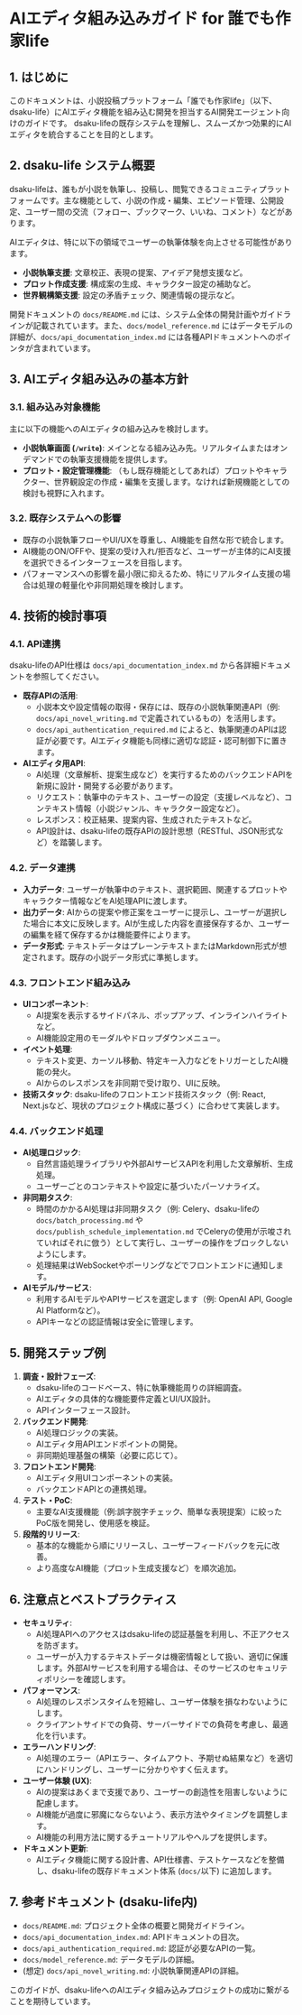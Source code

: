 # AIエディタ組み込みガイド for 誰でも作家life

## 1. はじめに

このドキュメントは、小説投稿プラットフォーム「誰でも作家life」（以下、dsaku-life）にAIエディタ機能を組み込む開発を担当するAI開発エージェント向けのガイドです。
dsaku-lifeの既存システムを理解し、スムーズかつ効果的にAIエディタを統合することを目的とします。

## 2. dsaku-life システム概要

dsaku-lifeは、誰もが小説を執筆し、投稿し、閲覧できるコミュニティプラットフォームです。主な機能として、小説の作成・編集、エピソード管理、公開設定、ユーザー間の交流（フォロー、ブックマーク、いいね、コメント）などがあります。

AIエディタは、特に以下の領域でユーザーの執筆体験を向上させる可能性があります。

*   **小説執筆支援**: 文章校正、表現の提案、アイデア発想支援など。
*   **プロット作成支援**: 構成案の生成、キャラクター設定の補助など。
*   **世界観構築支援**: 設定の矛盾チェック、関連情報の提示など。

開発ドキュメントの `docs/README.md` には、システム全体の開発計画やガイドラインが記載されています。また、`docs/model_reference.md` にはデータモデルの詳細が、`docs/api_documentation_index.md` には各種APIドキュメントへのポインタが含まれています。

## 3. AIエディタ組み込みの基本方針

### 3.1. 組み込み対象機能

主に以下の機能へのAIエディタの組み込みを検討します。

*   **小説執筆画面 (`/write`)**: メインとなる組み込み先。リアルタイムまたはオンデマンドでの執筆支援機能を提供します。
*   **プロット・設定管理機能**: （もし既存機能としてあれば）プロットやキャラクター、世界観設定の作成・編集を支援します。なければ新規機能としての検討も視野に入れます。

### 3.2. 既存システムへの影響

*   既存の小説執筆フローやUI/UXを尊重し、AI機能を自然な形で統合します。
*   AI機能のON/OFFや、提案の受け入れ/拒否など、ユーザーが主体的にAI支援を選択できるインターフェースを目指します。
*   パフォーマンスへの影響を最小限に抑えるため、特にリアルタイム支援の場合は処理の軽量化や非同期処理を検討します。

## 4. 技術的検討事項

### 4.1. API連携

dsaku-lifeのAPI仕様は `docs/api_documentation_index.md` から各詳細ドキュメントを参照してください。

*   **既存APIの活用**:
    *   小説本文や設定情報の取得・保存には、既存の小説執筆関連API（例: `docs/api_novel_writing.md` で定義されているもの）を活用します。
    *   `docs/api_authentication_required.md` によると、執筆関連のAPIは認証が必要です。AIエディタ機能も同様に適切な認証・認可制御下に置きます。
*   **AIエディタ用API**:
    *   AI処理（文章解析、提案生成など）を実行するためのバックエンドAPIを新規に設計・開発する必要があります。
    *   リクエスト：執筆中のテキスト、ユーザーの設定（支援レベルなど）、コンテキスト情報（小説ジャンル、キャラクター設定など）。
    *   レスポンス：校正結果、提案内容、生成されたテキストなど。
    *   API設計は、dsaku-lifeの既存APIの設計思想（RESTful、JSON形式など）を踏襲します。

### 4.2. データ連携

*   **入力データ**: ユーザーが執筆中のテキスト、選択範囲、関連するプロットやキャラクター情報などをAI処理APIに渡します。
*   **出力データ**: AIからの提案や修正案をユーザーに提示し、ユーザーが選択した場合に本文に反映します。AIが生成した内容を直接保存するか、ユーザーの編集を経て保存するかは機能要件によります。
*   **データ形式**: テキストデータはプレーンテキストまたはMarkdown形式が想定されます。既存の小説データ形式に準拠します。

### 4.3. フロントエンド組み込み

*   **UIコンポーネント**:
    *   AI提案を表示するサイドパネル、ポップアップ、インラインハイライトなど。
    *   AI機能設定用のモーダルやドロップダウンメニュー。
*   **イベント処理**:
    *   テキスト変更、カーソル移動、特定キー入力などをトリガーとしたAI機能の発火。
    *   AIからのレスポンスを非同期で受け取り、UIに反映。
*   **技術スタック**: dsaku-lifeのフロントエンド技術スタック（例: React, Next.jsなど、現状のプロジェクト構成に基づく）に合わせて実装します。

### 4.4. バックエンド処理

*   **AI処理ロジック**:
    *   自然言語処理ライブラリや外部AIサービスAPIを利用した文章解析、生成処理。
    *   ユーザーごとのコンテキストや設定に基づいたパーソナライズ。
*   **非同期タスク**:
    *   時間のかかるAI処理は非同期タスク（例: Celery、dsaku-lifeの `docs/batch_processing.md` や `docs/publish_schedule_implementation.md` でCeleryの使用が示唆されていればそれに倣う）として実行し、ユーザーの操作をブロックしないようにします。
    *   処理結果はWebSocketやポーリングなどでフロントエンドに通知します。
*   **AIモデル/サービス**:
    *   利用するAIモデルやAPIサービスを選定します（例: OpenAI API, Google AI Platformなど）。
    *   APIキーなどの認証情報は安全に管理します。

## 5. 開発ステップ例

1.  **調査・設計フェーズ**:
    *   dsaku-lifeのコードベース、特に執筆機能周りの詳細調査。
    *   AIエディタの具体的な機能要件定義とUI/UX設計。
    *   APIインターフェース設計。
2.  **バックエンド開発**:
    *   AI処理ロジックの実装。
    *   AIエディタ用APIエンドポイントの開発。
    *   非同期処理基盤の構築（必要に応じて）。
3.  **フロントエンド開発**:
    *   AIエディタ用UIコンポーネントの実装。
    *   バックエンドAPIとの連携処理。
4.  **テスト・PoC**:
    *   主要なAI支援機能（例:誤字脱字チェック、簡単な表現提案）に絞ったPoC版を開発し、使用感を検証。
5.  **段階的リリース**:
    *   基本的な機能から順にリリースし、ユーザーフィードバックを元に改善。
    *   より高度なAI機能（プロット生成支援など）を順次追加。

## 6. 注意点とベストプラクティス

*   **セキュリティ**:
    *   AI処理APIへのアクセスはdsaku-lifeの認証基盤を利用し、不正アクセスを防ぎます。
    *   ユーザーが入力するテキストデータは機密情報として扱い、適切に保護します。外部AIサービスを利用する場合は、そのサービスのセキュリティポリシーを確認します。
*   **パフォーマンス**:
    *   AI処理のレスポンスタイムを短縮し、ユーザー体験を損なわないようにします。
    *   クライアントサイドでの負荷、サーバーサイドでの負荷を考慮し、最適化を行います。
*   **エラーハンドリング**:
    *   AI処理のエラー（APIエラー、タイムアウト、予期せぬ結果など）を適切にハンドリングし、ユーザーに分かりやすく伝えます。
*   **ユーザー体験 (UX)**:
    *   AIの提案はあくまで支援であり、ユーザーの創造性を阻害しないように配慮します。
    *   AI機能が過度に邪魔にならないよう、表示方法やタイミングを調整します。
    *   AI機能の利用方法に関するチュートリアルやヘルプを提供します。
*   **ドキュメント更新**:
    *   AIエディタ機能に関する設計書、API仕様書、テストケースなどを整備し、dsaku-lifeの既存ドキュメント体系 (`docs/`以下) に追加します。

## 7. 参考ドキュメント (dsaku-life内)

*   `docs/README.md`: プロジェクト全体の概要と開発ガイドライン。
*   `docs/api_documentation_index.md`: APIドキュメントの目次。
*   `docs/api_authentication_required.md`: 認証が必要なAPIの一覧。
*   `docs/model_reference.md`: データモデルの詳細。
*   (想定) `docs/api_novel_writing.md`: 小説執筆関連APIの詳細。

このガイドが、dsaku-lifeへのAIエディタ組み込みプロジェクトの成功に繋がることを期待しています。
